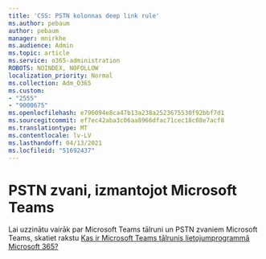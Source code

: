 ```yaml
---
title: 'CSS: PSTN kolonnas deep link rule'
ms.author: pebaum
author: pebaum
manager: mnirkhe
ms.audience: Admin
ms.topic: article
ms.service: o365-administration
ROBOTS: NOINDEX, NOFOLLOW
localization_priority: Normal
ms.collection: Adm_O365
ms.custom:
- "2555"
- "9000675"
ms.openlocfilehash: e796094e8ca47b13a238a2523675530f92bbf7d1
ms.sourcegitcommit: ef7ec42aba3c06aa8966dfac71cec18c08e7acf8
ms.translationtype: MT
ms.contentlocale: lv-LV
ms.lasthandoff: 04/13/2021
ms.locfileid: "51692437"
---
```

# <a name="pstn-calling-with-microsoft-teams"></a>PSTN zvani, izmantojot Microsoft Teams

Lai uzzinātu vairāk par Microsoft Teams tālruni un PSTN zvaniem Microsoft Teams, skatiet rakstu [Kas ir Microsoft Teams tālrunis lietojumprogrammā Microsoft 365?](https://docs.microsoft.com/microsoftteams/what-is-phone-system-in-office-365)
